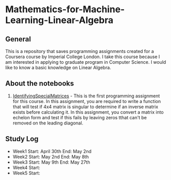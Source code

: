 # Mathematics-for-Machine-Learning-Linear-Algebra

## General
This is a repository that saves programming assignments created for a Coursera course by Imperial College London. I take this course because I am interested in applying to graduate program in Computer Science. I would like to know a basic knowledge on Linear Algebra. 

## About the notebooks
1. [IdentifyingSpecialMatrices](https://github.com/yukioichinose/Mathematics-for-Machine-Learning-Linear-Algebra/blob/main/IdentifyingSpecialMatrices.ipynb) - This is the first programming assignment for this course. In this assignment, you are required to write a function that will test if 4x4 matrix is singular to determine if an inverse matrix exists before calculating it. In this assignment, you convert a matrix into echelon form and test if this fails by leaving zeros tthat can't be removed on the leading diagonal.

## Study Log
- Week1 Start: April 30th   End: May 2nd
- Week2 Start: May 2nd      End: May 8th
- Week3 Start: May 9th      End: May 27th
- Week4 Start: 
- Week5 Start: 

